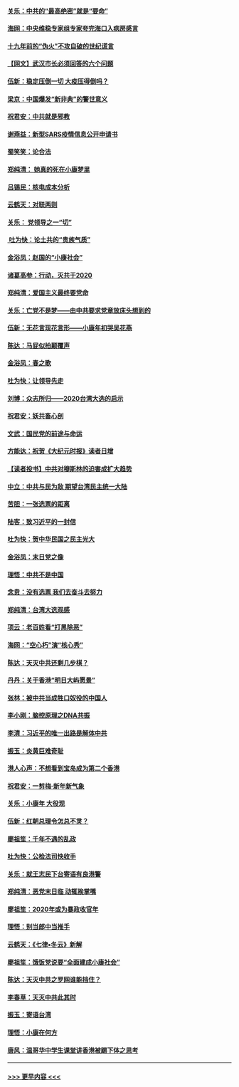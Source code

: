 #### [关乐：中共的“最高绝密”就是“要命”](../pages/nsc993/n11816946.md?t=01242233) 
#### [海网：中央维稳专家组专家夸完海口入病房感言](../pages/nsc993/n11815138.md?t=01242233) 
#### [十九年前的“伪火”不攻自破的世纪谎言](../pages/nsc993/n11813238.md?t=01242233) 
#### [【网文】武汉市长必须回答的六个问题](../pages/nsc993/n11813848.md?t=01242233) 
#### [伍新：稳定压倒一切 大疫压得倒吗？](../pages/nsc993/n11812634.md?t=01242233) 
#### [梁京：中国爆发“新非典”的警世意义](../pages/nsc993/n11812554.md?t=01242233) 
#### [祝君安：中共就是邪教](../pages/nsc993/n11812431.md?t=01242233) 
#### [谢燕益：新型SARS疫情信息公开申请书](../pages/nsc993/n11808840.md?t=01242233) 
#### [蜀笑笑：论合法](../pages/nsc993/n11808064.md?t=01242233) 
#### [郑纯清： 她真的死在小康梦里](../pages/nsc993/n11806623.md?t=01242233) 
#### [吕锡民：核电成本分析](../pages/nsc993/n11806284.md?t=01242233) 
#### [云鹤天：对联两则](../pages/nsc993/n11805957.md?t=01242233) 
#### [关乐： 党领导之一“切”](../pages/nsc993/n11804505.md?t=01242233) 
#### [ 吐为快：论土共的“贵族气质”](../pages/nsc993/n11804490.md?t=01242233) 
#### [金浴凤：赵国的“小康社会”](../pages/nsc993/n11804452.md?t=01242233) 
#### [诸葛高参：行动，灭共于2020](../pages/nsc993/n11804120.md?t=01242233) 
#### [郑纯清：爱国主义最终要党命](../pages/nsc993/n11802197.md?t=01242233) 
#### [关乐：亡党不是梦——由中共要求党章放床头想到的](../pages/nsc993/n11802156.md?t=01242233) 
#### [伍新：无花言现花言形——小康年初哭吴花燕](../pages/nsc993/n11800044.md?t=01242233) 
#### [陈达：马屁似拍颠覆声](../pages/nsc993/n11800010.md?t=01242233) 
#### [金浴凤：春之歌](../pages/nsc993/n11797687.md?t=01242233) 
#### [吐为快：让领导先走](../pages/nsc993/n11797512.md?t=01242233) 
#### [刘博：众志所归——2020台湾大选的启示](../pages/nsc993/n11796878.md?t=01242233) 
#### [祝君安：妖共畜心剖](../pages/nsc993/n11794273.md?t=01242233) 
#### [文武：国民党的前途与命运](../pages/nsc993/n11794198.md?t=01242233) 
#### [方能达：祝贺《大纪元时报》读者日增](../pages/nsc993/n11793807.md?t=01242233) 
#### [【读者投书】中共对穆斯林的迫害成扩大趋势](../pages/nsc993/n11791371.md?t=01242233) 
#### [中立：中共与民为敌 期望台湾民主统一大陆](../pages/nsc993/n11790392.md?t=01242233) 
#### [苦胆：一张选票的距离](../pages/nsc993/n11788914.md?t=01242233) 
#### [陆客：致习近平的一封信](../pages/nsc993/n11788867.md?t=01242233) 
#### [吐为快：贺中华民国之民主光大](../pages/nsc993/n11788618.md?t=01242233) 
#### [金浴凤：末日党之像](../pages/nsc993/n11787475.md?t=01242233) 
#### [理悟：中共不是中国](../pages/nsc993/n11787463.md?t=01242233) 
#### [念贲：没有选票  我们去奋斗去努力](../pages/nsc993/n11787398.md?t=01242233) 
#### [郑纯清：台湾大选观感](../pages/nsc993/n11786210.md?t=01242233) 
#### [项云：老百姓看“打黑除恶”](../pages/nsc993/n11785398.md?t=01242233) 
#### [海网：“空心朽”演“核心秀”](../pages/nsc993/n11783874.md?t=01242233) 
#### [陈达：天灭中共还剩几步棋？](../pages/nsc993/n11783719.md?t=01242233) 
#### [丹丹：关于香港“明日大屿愿景”](../pages/nsc993/n11783273.md?t=01242233) 
#### [张林：被中共当成牲口奴役的中国人](../pages/nsc993/n11782397.md?t=01242233) 
#### [李小刚：脑控原理之DNA共振](../pages/nsc993/n11780962.md?t=01242233) 
#### [李清：习近平的唯一出路是解体中共](../pages/nsc993/n11780866.md?t=01242233) 
#### [振玉：炎黄巨难奇耻](../pages/nsc993/n11779632.md?t=01242233) 
#### [港人心声：不想看到宝岛成为第二个香港](../pages/nsc993/n11778817.md?t=01242233) 
#### [祝君安：一剪梅‧新年新气象](../pages/nsc993/n11776340.md?t=01242233) 
#### [关乐：小康年 大役现](../pages/nsc993/n11774213.md?t=01242233) 
#### [伍新：红朝总理令怎总不灵？](../pages/nsc993/n11770813.md?t=01242233) 
#### [廖祖笙：千年不遇的乱政](../pages/nsc993/n11770373.md?t=01242233) 
#### [吐为快：公检法司快收手](../pages/nsc993/n11770359.md?t=01242233) 
#### [关乐：就王志民下台寄语有良港警](../pages/nsc993/n11769903.md?t=01242233) 
#### [郑纯清：恶党末日临 动辄挨掌嘴](../pages/nsc993/n11769356.md?t=01242233) 
#### [廖祖笙：2020年或为暴政收官年](../pages/nsc993/n11768216.md?t=01242233) 
#### [理悟：别当郎中当推手](../pages/nsc993/n11768243.md?t=01242233) 
#### [云鹤天：《七律▪冬云》新解](../pages/nsc993/n11768204.md?t=01242233) 
#### [廖祖笙：饿饭党说要“全面建成小康社会”](../pages/nsc993/n11767482.md?t=01242233) 
#### [陈达：天灭中共之罗网谁能挡住？](../pages/nsc993/n11767465.md?t=01242233) 
#### [李春草：天灭中共此其时](../pages/nsc993/n11767452.md?t=01242233) 
#### [振玉：寄语台湾](../pages/nsc993/n11767432.md?t=01242233) 
#### [理悟：小康在何方](../pages/nsc993/n11767394.md?t=01242233) 
#### [唐风：温哥华中学生课堂讲香港被踢下体之思考](../pages/nsc993/n11766848.md?t=01242233) 

----
#### [ >>> 更早内容 <<< ](../indexes/nsc993-earlier.md)
